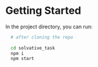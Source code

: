 

# Getting Started

In the project directory, you can run:

```bash
  # after cloning the repo
    
  cd solvative_task
  npm i
  npm start

  ```
